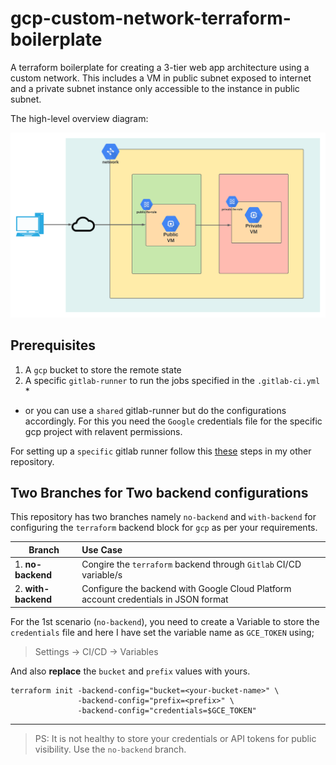 # gcp-custom-network-terraform-boilerplate

A terraform boilerplate for creating a 3-tier web app architecture using a custom network. This includes a VM in public subnet exposed to internet and a private subnet instance only accessible to the instance in public subnet.


The high-level overview diagram:

![High Level Overview Diagram](/images/high-level.png "High Level Overview Diagram")


## Prerequisites

1.   A `gcp` bucket to store the remote state
2.   A specific `gitlab-runner` to run the jobs specified in the `.gitlab-ci.yml` *

* or you can use a `shared` gitlab-runner but do the configurations accordingly. For this you need the `Google` credentials file for the specific gcp project with relavent permissions.

For setting up a `specific` gitlab runner follow this [these] steps in my other repository.

[these]: https://gitlab.com/iamdempa/k8s-gcp-cicd

## Two Branches for Two backend configurations

This repository has two branches namely `no-backend` and `with-backend` for configuring the `terraform` backend block for `gcp` as per your requirements.

| Branch | Use Case | 
|-----------------|:-------------|
| 1. **no-backend** | Congire the `terraform` backend through `Gitlab` CI/CD variable/s  | 
| 2. **with-backend**     |  Configure the backend with Google Cloud Platform account credentials in JSON format     | 


For the 1st scenario (`no-backend`), you need to create a Variable to store the `credentials` file and here I have set the variable name as `GCE_TOKEN` using;

> Settings -> CI/CD -> Variables

And also **replace** the `bucket` and `prefix` values with yours.

```
terraform init -backend-config="bucket=<your-bucket-name>" \
               -backend-config="prefix=<prefix>" \
               -backend-config="credentials=$GCE_TOKEN"
```
---

> PS: It is not healthy to store your credentials or API tokens for public visibility. Use the `no-backend` branch.
